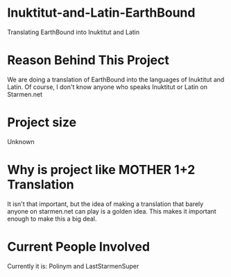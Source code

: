 # Inuktitut-and-Latin-EarthBound
Translating EarthBound into Inuktitut and Latin
# Reason Behind This Project
We are doing a translation of EarthBound into the languages of Inuktitut and Latin. 
Of course, I don't know anyone who speaks Inuktitut or Latin on Starmen.net
# Project size
Unknown
# Why is project like MOTHER 1+2 Translation
It isn't that important, but the idea of making a translation that barely anyone on starmen.net can play is a golden idea. This makes it important enough to make this a big deal.
# Current People Involved
Currently it is: Polinym and LastStarmenSuper
